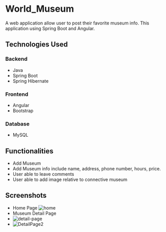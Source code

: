 # World_Museum
A web application allow user to post their favorite museum info.
This application using Spring Boot and Angular.

## Technologies Used
###   Backend
* Java
* Spring Boot
* Spring Hibernate

###   Frontend
* Angular
* Bootstrap

### Database
* MySQL

## Functionalities
* Add Museum
* Add Museum info include name, address, phone number, hours, price.
* User able to leave comments
* User able to add image relative to connective museum

## Screenshots
* Home Page
![home](https://user-images.githubusercontent.com/17914251/113364670-21319200-9322-11eb-886e-9a976d4ffff4.png)
* Museum Detail Page
* ![detail-page](https://user-images.githubusercontent.com/17914251/113364672-21319200-9322-11eb-88e5-34956f80542e.png)
* ![DetailPage2](https://user-images.githubusercontent.com/17914251/114049917-d8b23100-9859-11eb-8e19-fdd3bd7970ae.png)

